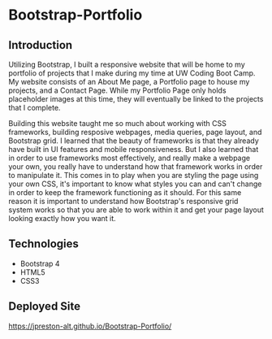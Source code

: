 # Bootstrap-Portfolio

## Introduction

Utilizing Bootstrap, I built a responsive website that will be home to my portfolio of projects that I make during my time at UW Coding Boot Camp. My website consists of an About Me page, a Portfolio page to house my projects, and a Contact Page. While my Portfolio Page only holds placeholder images at this time, they will eventually be linked to the projects that I complete.

Building this website taught me so much about working with CSS frameworks, building resposive webpages, media queries, page layout, and Bootstrap grid. I learned that the beauty of frameworks is that they already have built in UI features and mobile responsiveness. But I also learned that in order to use frameworks most effectively, and really make a webpage your own, you really have to understand how that framework works in order to manipulate it. This comes in to play when you are styling the page using your own CSS, it's important to know what styles you can and can't change in order to keep the framework functioning as it should. For this same reason it is important to understand how Bootstrap's responsive grid system works so that you are able to work within it and get your page layout looking exactly how you want it.


## Technologies 

* Bootstrap 4
* HTML5
* CSS3

## Deployed Site 
https://jpreston-alt.github.io/Bootstrap-Portfolio/
